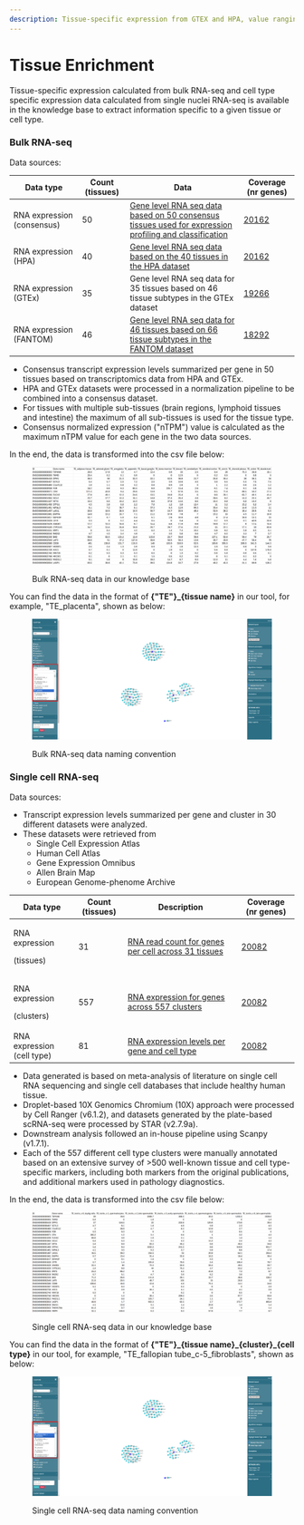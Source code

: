 ```yaml
---
description: Tissue-specific expression from GTEX and HPA, value ranging from 0 to +Inf
---
```


# Tissue Enrichment

Tissue-specific expression calculated from bulk RNA-seq and cell type specific expression data calculated from single nuclei RNA-seq is available in the knowledge base to extract information specific to a given tissue or cell type.

### Bulk RNA-seq

Data sources:

<table><thead><tr><th>Data type</th><th>Count (tissues)</th><th width="187">Data</th><th>Coverage (nr genes)</th></tr></thead><tbody><tr><td>RNA expression (consensus)</td><td>50</td><td><a href="https://www.proteinatlas.org/humanproteome/tissue/data">Gene level RNA seq data based on 50 consensus tissues used for expression profiling and classification</a></td><td><a href="https://www.proteinatlas.org/search/tissue_category_rna%3AAny%3BTissue+enriched%2CGroup+enriched%2CTissue+enhanced%2CLow+tissue+specificity%2CNot+detected">20162</a></td></tr><tr><td>RNA expression (HPA)</td><td>40</td><td><a href="https://www.proteinatlas.org/humanproteome/tissue/data">Gene level RNA seq data based on the 40 tissues in the HPA dataset</a></td><td><a href="https://www.proteinatlas.org/search/tissue_category_rna%3AAny%3BTissue+enriched%2CGroup+enriched%2CTissue+enhanced%2CLow+tissue+specificity%2CNot+detected">20162</a></td></tr><tr><td>RNA expression (GTEx)</td><td>35</td><td>Gene level RNA seq data for 35 tissues based on 46 tissue subtypes in the GTEx dataset</td><td><a href="https://www.proteinatlas.org/search/has_data%3ATissue+-+GTEx+transcriptomics">19266</a></td></tr><tr><td>RNA expression (FANTOM)</td><td>46</td><td><a href="https://www.proteinatlas.org/humanproteome/tissue/data">Gene level RNA seq data for 46 tissues based on 66 tissue subtypes in the FANTOM dataset</a></td><td><a href="https://www.proteinatlas.org/search/has_data%3ATissue+-+FANTOM+transcriptomics">18292</a></td></tr></tbody></table>

* Consensus transcript expression levels summarized per gene in 50 tissues based on transcriptomics data from HPA and GTEx. &#x20;
* HPA and GTEx datasets were processed in a normalization pipeline to be combined into a consensus dataset.&#x20;
* For tissues with multiple sub-tissues (brain regions, lymphoid tissues and intestine) the maximum of all sub-tissues is used for the tissue type.&#x20;
* Consensus normalized expression ("nTPM") value is calculated as the maximum nTPM value for each gene in the two data sources.

In the end, the data is transformed into the csv file below:

<figure><img src="../../.gitbook/assets/1733436633581.png" alt=""><figcaption><p>Bulk RNA-seq data in our knowledge base</p></figcaption></figure>

You can find the data in the format of **{"TE"}\_{tissue name}** in our tool, for example, "TE\_placenta", shown as below: &#x20;

<figure><img src="../../.gitbook/assets/te_bulk (1).png" alt=""><figcaption><p>Bulk RNA-seq data naming convention</p></figcaption></figure>

### Single cell RNA-seq

Data sources:

* Transcript expression levels summarized per gene and cluster in 30 different datasets were analyzed.
* These datasets were retrieved from
  * Single Cell Expression Atlas
  * Human Cell Atlas
  * Gene Expression Omnibus
  * Allen Brain Map
  * European Genome-phenome Archive

<table><thead><tr><th>Data type</th><th>Count (tissues)</th><th width="187">Description</th><th>Coverage (nr genes)</th></tr></thead><tbody><tr><td><p>RNA expression</p><p>(tissues)</p></td><td>31</td><td><a href="https://www.proteinatlas.org/humanproteome/single+cell/single+cell+type/data">RNA read count for genes per cell across 31 tissues</a></td><td><a href="https://www.proteinatlas.org/search/cell_type_category_rna%3AAny%3BCell+type+enriched%2CGroup+enriched%2CCell+type+enhanced%2CLow+cell+type+specificity%2CNot+detected">20082</a></td></tr><tr><td><p>RNA expression</p><p>(clusters)</p></td><td>557</td><td><a href="https://www.proteinatlas.org/humanproteome/single+cell/single+cell+type/data">RNA expression for genes across 557 clusters</a></td><td><a href="https://www.proteinatlas.org/search/cell_type_category_rna%3AAny%3BCell+type+enriched%2CGroup+enriched%2CCell+type+enhanced%2CLow+cell+type+specificity%2CNot+detected">20082</a></td></tr><tr><td>RNA expression (cell type)</td><td>81</td><td><a href="https://www.proteinatlas.org/humanproteome/single+cell/single+cell+type/data">RNA expression levels per gene and cell type</a></td><td><a href="https://www.proteinatlas.org/search/cell_type_category_rna%3AAny%3BCell+type+enriched%2CGroup+enriched%2CCell+type+enhanced%2CLow+cell+type+specificity%2CNot+detected">20082</a></td></tr></tbody></table>

* Data generated is based on meta-analysis of literature on single cell RNA sequencing and single cell databases that include healthy human tissue.&#x20;
* Droplet-based 10X Genomics Chromium (10X) approach were processed by Cell Ranger (v6.1.2), and datasets generated by the plate-based scRNA-seq were processed by STAR (v2.7.9a).
* Downstream analysis followed an in-house pipeline using Scanpy (v1.7.1).
* Each of the 557 different cell type clusters were manually annotated based on an extensive survey of >500 well-known tissue and cell type-specific markers, including both markers from the original publications, and additional markers used in pathology diagnostics.

In the end, the data is transformed into the csv file below:

<figure><img src="../../.gitbook/assets/1733436705900.png" alt=""><figcaption><p>Single cell RNA-seq data in our knowledge base</p></figcaption></figure>

You can find the data in the format of **{"TE"}\_{tissue name}\_{cluster}\_{cell type}** in our tool, for example, "TE\_fallopian tube\_c-5\_fibroblasts", shown as below:

<figure><img src="../../.gitbook/assets/te_sc.png" alt=""><figcaption><p>Single cell RNA-seq data naming convention</p></figcaption></figure>
